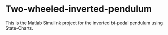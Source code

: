 # Two-wheeled-inverted-pendulum
This is the Matlab Simulink project for the inverted bi-pedal pendulum using State-Charts.
